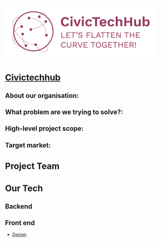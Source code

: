 ![](fig/civic_tech_hub.png)

# [Civictechhub](https://www.civictechhub.org/)

## About our organisation:</br>

## What problem are we trying to solve?: </br>

## High-level project scope: </br>

## Target market: </br>

# Project Team

# Our Tech
## Backend
## Front end
  - [Design](design.md)

